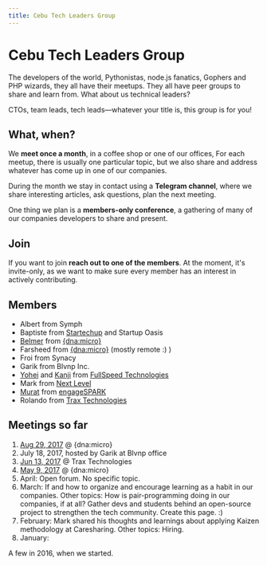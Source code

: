```yaml
---
title: Cebu Tech Leaders Group
---
```


# Cebu Tech Leaders Group

The developers of the world, Pythonistas, node.js fanatics,
Gophers and PHP wizards, they all have their meetups.
They all have peer groups to share and learn from.
What about us technical leaders?

CTOs, team leads, tech leads—whatever your title is,
this group is for you!

## What, when?

We **meet once a month**, in a coffee shop or one of our offices,
For each meetup, there is usually one particular topic,
but we also share and address whatever has come up in one of our companies.

During the month we stay in contact using a **Telegram channel**,
where we share interesting articles, ask questions, plan the next meeting.

One thing we plan is a **members-only conference**,
a gathering of many of our companies developers
to share and present.

## Join

If you want to join **reach out to one of the members**.
At the moment, it's invite-only, as we want to make sure
every member has an interest in actively contributing.


## Members

* Albert from Symph
* Baptiste from [Startechup](http://www.startechup.com/) and Startup Oasis
* [Belmer](https://www.linkedin.com/in/mrb2008/) from [{dna:micro}](http://www.dnamicro.com/)
* Farsheed from [{dna:micro}](http://www.dnamicro.com/) (mostly remote :) )
* Froi from Synacy
* Garik from Blvnp Inc.
* [Yohei](https://www.linkedin.com/in/yohei-tanimoto-57238555/) and [Kanji](https://www.linkedin.com/in/kanji-furuhashi-7b248517/) from [FullSpeed Technologies](https://fullspeedtechnologies.com/)
* Mark from [Next Level](http://nlevel.io)
* [Murat](http://www.linkedin.com/in/murat-knecht) from [engageSPARK](https://www.engagespark.com/)
* Rolando from [Trax Technologies](https://www.traxtech.com/)

## Meetings so far

1. [Aug 29, 2017](/2017/08/29/CTL-meets-at-dna-micro.html) @ {dna:micro}
1. July 18, 2017, hosted by Garik at Blvnp office
1. [Jun 13, 2017](/2017/06/13/CTL-meets-at-trax-tech.html) @ Trax Technologies
1. [May 9, 2017](/2017/05/09/CTL-meets-at-dna-micro.html) @ {dna:micro}
1. April: Open forum. No specific topic.
1. March: If and how to organize and encourage learning as a habit in our companies. 
Other topics: How is pair-programming doing in our companies, if at all?
Gather devs and students behind an open-source project to strengthen the tech community.
Create this page. :)
1. February: Mark shared his thoughts and learnings about applying Kaizen methodology at Caresharing. Other topics: Hiring.
1. January:

A few in 2016, when we started.
